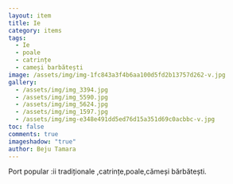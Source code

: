 ```yaml
---
layout: item
title: Ie
category: items
tags:
  - Ie
  - poale
  - catrințe
  - cameși barbătești
image: /assets/img/img-1fc843a3f4b6aa100d5fd2b13757d262-v.jpg
gallery:
  - /assets/img/img_3394.jpg
  - /assets/img/img_5590.jpg
  - /assets/img/img_5624.jpg
  - /assets/img/img_1597.jpg
  - /assets/img/img-e348e491dd5ed76d15a351d69c0acbbc-v.jpg
toc: false
comments: true
imageshadow: "true"
author: Beju Tamara
---
```

Port popular :ii tradiționale ,catrințe,poale,cămeși bărbătești.